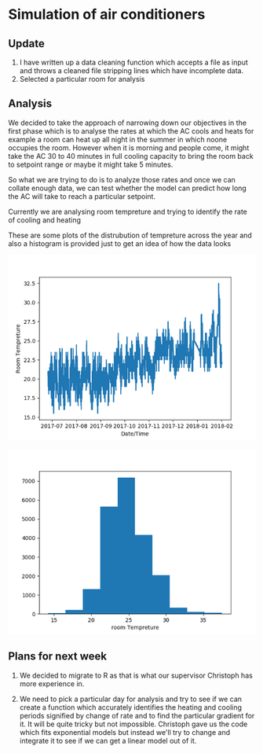 # Simulation of air conditioners 

## Update

1. I have written up a data cleaning function which accepts a file as input and throws a cleaned file 
stripping lines which have incomplete data.
2. Selected a particular room for analysis

## Analysis

We decided to take the approach of narrowing down our objectives in the first phase which is to analyse
the rates at which the AC cools and heats for example a room can heat up all night in the summer in which noone occupies the room. However when it is morning and people come, it might take the AC 30 to 40 minutes in full cooling capacity to bring the room back to setpoint range or maybe it might take 5 minutes. 

So what we are trying to do is to analyze those rates and once we can collate enough data, we can test whether the model can predict how long the AC will take to reach a particular setpoint.

Currently we are analysing room tempreture and trying to identify the rate of cooling and heating

These are some plots of the distrubution of tempreture across the year and also a histogram is provided just to get an idea of how the data looks 

![Room Tempreture across six months](plots/room_temp.png)

![Room Temp histogram](plots/room_temp_hist.png)

## Plans for next week

1. We decided to migrate to R as that is what our supervisor Christoph has more experience in.

2. We need to pick a particular day for analysis and try to see if we can create a function which accurately identifies the heating and cooling periods signified by change of rate and to find the particular gradient for it. It will be quite tricky but not impossible. Christoph gave us the code which fits exponential models but instead we'll try to change and integrate it to see if we can get a linear model out of it.







